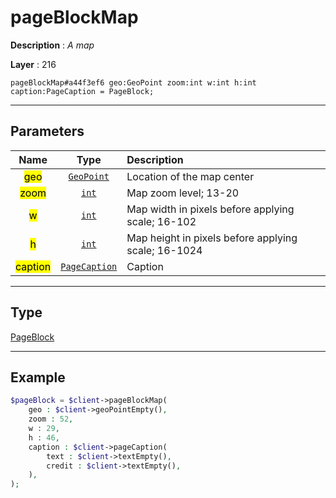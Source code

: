 # pageBlockMap

**Description** : *A map*

**Layer** : 216

```tl
pageBlockMap#a44f3ef6 geo:GeoPoint zoom:int w:int h:int caption:PageCaption = PageBlock;
```

---

## Parameters

| Name | Type | Description |
| :---: | :---: | :--- |
| <mark>geo</mark> | [`GeoPoint`](type/GeoPoint) | Location of the map center |
| <mark>zoom</mark> | [`int`](type/int) | Map zoom level; 13-20 |
| <mark>w</mark> | [`int`](type/int) | Map width in pixels before applying scale; 16-102 |
| <mark>h</mark> | [`int`](type/int) | Map height in pixels before applying scale; 16-1024 |
| <mark>caption</mark> | [`PageCaption`](type/PageCaption) | Caption |

---

## Type

[PageBlock](type/PageBlock)

---

## Example

```php
$pageBlock = $client->pageBlockMap(
	geo : $client->geoPointEmpty(),
	zoom : 52,
	w : 29,
	h : 46,
	caption : $client->pageCaption(
		text : $client->textEmpty(),
		credit : $client->textEmpty(),
	),
);
```